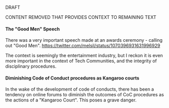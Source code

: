 
DRAFT

CONTENT REMOVED THAT PROVIDES CONTEXT TO REMAINING TEXT

#### The "Good Men" Speech

There was a very important speech made at an awards ceremony - calling out "Good Men". 
https://twitter.com/melsil/status/1070396931631996929

The context is seemingly the entertainment industry, but I reckon it is even more important in the context of Tech Communities, and the integrity of disciplinary procedures. 

#### Diminishing Code of Conduct procedures as Kangaroo courts

In the wake of the development of code of conducts, there has been a tendency on online forums to diminish the outcomes of CoC procedures 
as the actions of a "Kangaroo Court". This poses a grave danger.
